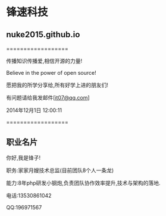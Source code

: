 
# 锋速科技
## nuke2015.github.io

==================

传播知识传播爱,相信开源的力量!

Believe in the power of open source!

愿把我的所学分享给,所有好学上进的朋友们!

有问题请给我发邮件[it07@qq.com]

2014年12月1日 12:00:11

==================

## 职业名片
你好,我是锋子!

职务:家家月嫂技术总监(目前团队8个人一条龙)

能力:8年php研发小钢炮,负责团队协作效率提升,技术与架构的落地.

电话:13530861042

QQ:196971567


